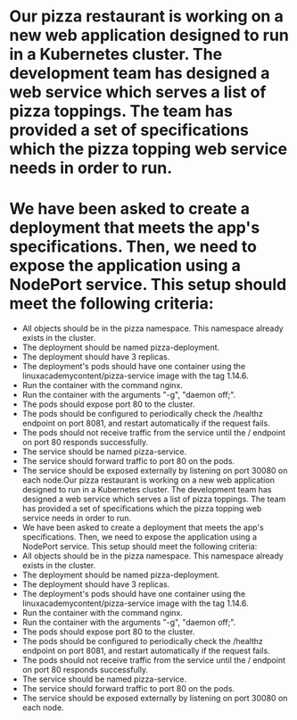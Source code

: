 # Our pizza restaurant is working on a new web application designed to run in a Kubernetes cluster. The development team has designed a web service which serves a list of pizza toppings. The team has provided a set of specifications which the pizza topping web service needs in order to run.
# We have been asked to create a deployment that meets the app's specifications. Then, we need to expose the application using a NodePort service. This setup should meet the following criteria:
* All objects should be in the pizza namespace. This namespace already exists in the cluster.
* The deployment should be named pizza-deployment.
* The deployment should have 3 replicas.
*  The deployment's pods should have one container using the linuxacademycontent/pizza-service image with the tag 1.14.6.
* Run the container with the command nginx.
* Run the container with the arguments "-g", "daemon off;".
* The pods should expose port 80 to the cluster.
* The pods should be configured to periodically check the /healthz endpoint on port 8081, and restart automatically if the request fails.
* The pods should not receive traffic from the service until the / endpoint on port 80 responds successfully.
* The service should be named pizza-service.
* The service should forward traffic to port 80 on the pods.
* The service should be exposed externally by listening on port 30080 on each node.Our pizza restaurant is working on a new web application designed to run in a Kubernetes cluster. The development team has designed a web service which serves a list of pizza toppings. The team has provided a set of specifications which the pizza topping web service needs in order to run.
* We have been asked to create a deployment that meets the app's specifications. Then, we need to expose the application using a NodePort service. This setup should meet the following criteria:
* All objects should be in the pizza namespace. This namespace already exists in the cluster.
* The deployment should be named pizza-deployment.
* The deployment should have 3 replicas.
* The deployment's pods should have one container using the linuxacademycontent/pizza-service image with the tag 1.14.6.
* Run the container with the command nginx.
* Run the container with the arguments "-g", "daemon off;".
* The pods should expose port 80 to the cluster.
* The pods should be configured to periodically check the /healthz endpoint on port 8081, and restart automatically if the request fails.
* The pods should not receive traffic from the service until the / endpoint on port 80 responds successfully.
* The service should be named pizza-service.
* The service should forward traffic to port 80 on the pods.
* The service should be exposed externally by listening on port 30080 on each node.
